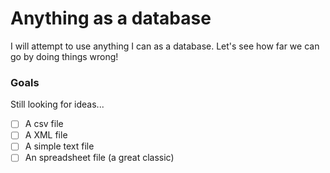 # Anything as a database

I will attempt to use anything I can as a database. Let's see how far we can go by doing things wrong!

### Goals

Still looking for ideas...

- [ ] A csv file
- [ ] A XML file
- [ ] A simple text file
- [ ] An spreadsheet file (a great classic)
